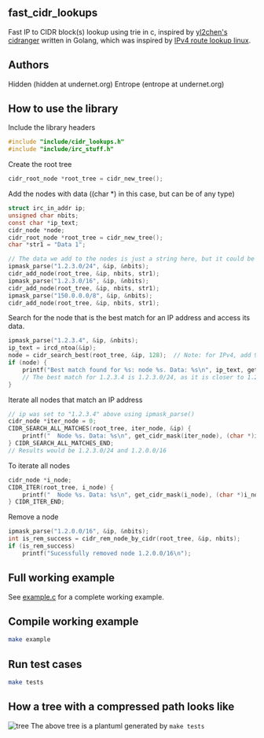 ## fast_cidr_lookups
Fast IP to CIDR block(s) lookup using trie in c, inspired by [yl2chen's cidranger](https://github.com/yl2chen/cidranger) written in Golang, which was inspired by [IPv4 route lookup linux](https://vincent.bernat.im/en/blog/2017-ipv4-route-lookup-linux).


## Authors
Hidden (hidden at undernet.org)
Entrope (entrope at undernet.org)

## How to use the library
Include the library headers
```c
#include "include/cidr_lookups.h"
#include "include/irc_stuff.h"
```

Create the root tree
```c
cidr_root_node *root_tree = cidr_new_tree();
```

Add the nodes with data ((char *) in this case, but can be of any type)
```c
struct irc_in_addr ip;
unsigned char nbits;
const char *ip_text;
cidr_node *node;
cidr_root_node *root_tree = cidr_new_tree();
char *str1 = "Data 1";

// The data we add to the nodes is just a string here, but it could be any data structure
ipmask_parse("1.2.3.0/24", &ip, &nbits);
cidr_add_node(root_tree, &ip, nbits, str1);
ipmask_parse("1.2.3.0/16", &ip, &nbits);
cidr_add_node(root_tree, &ip, nbits, str1);
ipmask_parse("150.0.0.0/8", &ip, &nbits);
cidr_add_node(root_tree, &ip, nbits, str1);
```

Search for the node that is the best match for an IP address and access its data.
```c
ipmask_parse("1.2.3.4", &ip, &nbits);
ip_text = ircd_ntoa(&ip);
node = cidr_search_best(root_tree, &ip, 128);  // Note: for IPv4, add 96 to nbits. In this case, for a /32, we use 32+96 = 128.
if (node) {
    printf("Best match found for %s: node %s. Data: %s\n", ip_text, get_cidr_mask(node), (char *)node->data);
    // The best match for 1.2.3.4 is 1.2.3.0/24, as it is closer to 1.2.3.4/32 than 1.2.0.0/16.
}
```

Iterate all nodes that match an IP address
```c
// ip was set to "1.2.3.4" above using ipmask_parse()
cidr_node *iter_node = 0;
CIDR_SEARCH_ALL_MATCHES(root_tree, iter_node, &ip) {
    printf("  Node %s. Data: %s\n", get_cidr_mask(iter_node), (char *)iter_node->data);
} CIDR_SEARCH_ALL_MATCHES_END;
// Results would be 1.2.3.0/24 and 1.2.0.0/16
```

To iterate all nodes
```c
cidr_node *i_node;
CIDR_ITER(root_tree, i_node) {
    printf("  Node %s. Data: %s\n", get_cidr_mask(i_node), (char *)i_node->data);
} CIDR_ITER_END;
```

Remove a node
```c
ipmask_parse("1.2.0.0/16", &ip, &nbits);
int is_rem_success = cidr_rem_node_by_cidr(root_tree, &ip, nbits);
if (is_rem_success)
    printf("Sucessfully removed node 1.2.0.0/16\n");
```

## Full working example
See [example.c](example.c) for a complete working example.  

## Compile working example
```sh
make example
```

## Run test cases
```sh
make tests
```

## How a tree with a compressed path looks like
![tree](https://i.imgur.com/DwXoj0O.png)
The above tree is a plantuml generated by `make tests`
